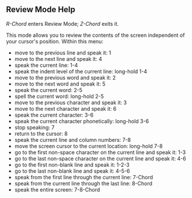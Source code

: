 ## Review Mode Help

*R-Chord* enters Review Mode; *Z-Chord* exits it.

This mode allows you to review the contents of the screen independent of your cursor's position.
Within this menu:
  * move to the previous line and speak it: 1
  * move to the next line and speak it: 4
  * speak the current line: 1-4
  * speak the indent level of the current line: long-hold 1-4
  * move to the previous word and speak it: 2
  * move to the next word and speak it: 5
  * speak the current word: 2-5
  * spell the current word: long-hold 2-5
  * move to the previous character and speak it: 3
  * move to the next character and speak it: 6
  * speak the current character: 3-6
  * speak the current character phonetically: long-hold 3-6
  * stop speaking: 7
  * return to the cursor: 8
  * speak the current line and column numbers: 7-8
  * move the screen cursor to the current location: long-hold 7-8
  * go to the first non-space character on the current line and speak it: 1-3
  * go to the last non-space character on the current line and speak it: 4-6
  * go to the first non-blank line and speak it: 1-2-3
  * go to the last non-blank line and speak it: 4-5-6
  * speak from the first line through the current line: 7-Chord
  * speak from the current line through the last line: 8-Chord
  * speak the entire screen: 7-8-Chord

